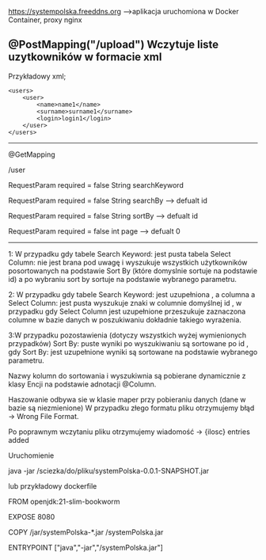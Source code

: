https://systempolska.freeddns.org      -->aplikacja  uruchomiona  w Docker Container, proxy nginx
   
   
   
   @PostMapping("/upload")
   Wczytuje liste uzytkowników w formacie xml 
   ----------------------------------------------------------------------
   Przykładowy xml;

````
<users>
    <user>
        <name>name1</name>
        <surname>surname1</surname>
        <login>login1</login>
    </user>
</users>
````           

---------------------------------------------------------------

@GetMapping

/user

RequestParam required = false String searchKeyword 

RequestParam required = false  String searchBy  --> defualt id

RequestParam  required = false  String sortBy --> defualt id

RequestParam required = false  int page  --> defualt 0

--------------------------------------------------------------
 1: W przypadku gdy tabele Search Keyword:   jest pusta tabela Select Column:   nie jest brana pod uwagę   i wyszukuje wszystkich użytkowników posortowanych na podstawie Sort By
 (które domyslnie sortuje na podstawie id) a po wybraniu sort by sortuje na podstawie wybranego parametru.


2: W przypadku gdy tabele Search Keyword:   jest uzupełniona , a columna a Select Column:   jest pusta wyszukuje   znaki w columnie domyślnej id ,
w  przypadku gdy Select Column jest uzupełnione  przeszukuje zaznaczona  columne w bazie danych   w poszukiwaniu dokładnie takiego wyrażenia. 

 3:W przypadku pozostawienia (dotyczy  wszystkich  wyżej wymienionych przypadków) Sort By:  puste wyniki po wyszukiwaniu są sortowane po id ,
 gdy Sort By: jest uzupełnione wyniki są sortowane na podstawie wybranego parametru.

Nazwy kolumn do sortowania i wyszukiwnia  są pobierane  dynamicznie z klasy Encji na podstawie adnotacji  @Column.  

Haszowanie odbywa sie w  klasie maper przy pobieraniu danych (dane w bazie są  niezmienione)
W przypadku złego formatu pliku otrzymujemy błąd  -> Wrong File Format.

Po poprawnym wczytaniu pliku otrzymujemy wiadomość  ->     {ilosc} entries added


Uruchomienie 

java -jar /sciezka/do/pliku/systemPolska-0.0.1-SNAPSHOT.jar

lub 
przykładowy dockerfile


FROM   openjdk:21-slim-bookworm

EXPOSE 8080

COPY /jar/systemPolska-*.jar /systemPolska.jar

ENTRYPOINT ["java","-jar","/systemPolska.jar"]
  

